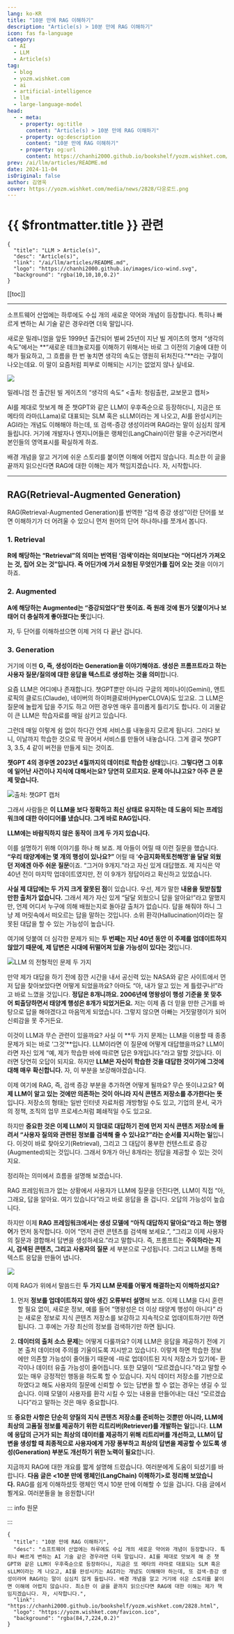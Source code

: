 ```yaml
---
lang: ko-KR
title: "10분 만에 RAG 이해하기"
description: "Article(s) > 10분 만에 RAG 이해하기"
icon: fas fa-language
category:
  - AI
  - LLM
  - Article(s)
tag:
  - blog
  - yozm.wishket.com
  - ai
  - artificial-intelligence
  - llm
  - large-language-model
head:
  - - meta:
    - property: og:title
      content: "Article(s) > 10분 만에 RAG 이해하기"
    - property: og:description
      content: "10분 만에 RAG 이해하기"
    - property: og:url
      content: https://chanhi2000.github.io/bookshelf/yozm.wishket.com/2828.html
prev: /ai/llm/articles/README.md
date: 2024-11-04
isOriginal: false
author: 김영욱
cover: https://yozm.wishket.com/media/news/2828/다운로드.png
---
```


# {{ $frontmatter.title }} 관련

```component VPCard
{
  "title": "LLM > Article(s)",
  "desc": "Article(s)",
  "link": "/ai/llm/articles/README.md",
  "logo": "https://chanhi2000.github.io/images/ico-wind.svg",
  "background": "rgba(10,10,10,0.2)"
}
```

[[toc]]

---

<SiteInfo
  name="10분 만에 RAG 이해하기"
  desc="소프트웨어 산업에는 하루에도 수십 개의 새로운 약어와 개념이 등장합니다. 특히나 빠르게 변하는 AI 기술 같은 경우라면 더욱 말입니다. AI를 제대로 맛보게 해 준 챗GPT와 같은 LLM이 우후죽순으로 등장하더니, 지금은 또 메타의 라마로 대표되는 SLM 혹은 sLLM이라는 게 나오고, AI를 완성시키는 AGI라는 개념도 이해해야 하는데, 또 검색-증강 생성이라며 RAG라는 말이 심심치 않게 들립니다. 배경 개념을 알고 거기에 쉬운 스토리를 붙이면 이해에 어렵지 않습니다. 최소한 이 글을 끝까지 읽으신다면 RAG에 대한 이해는 제가 책임지겠습니다. 자, 시작합니다."
  url="https://yozm.wishket.com/magazine/detail/2828/"
  logo="https://yozm.wishket.com/favicon.ico"
  preview="https://yozm.wishket.com/media/news/2828/다운로드.png"/>

소프트웨어 산업에는 하루에도 수십 개의 새로운 약어와 개념이 등장합니다. 특히나 빠르게 변하는 AI 기술 같은 경우라면 더욱 말입니다.

새로운 밀레니엄을 앞둔 1999년 출간되어 벌써 25년이 지난 빌 게이츠의 명저 “생각의 속도”에서는 **“새로운 테크놀로지를 이해하기 위해서는 바로 그 이전의 기술에 대한 이해가 필요하고, 그 흐름을 한 번 놓치면 생각의 속도는 영원히 뒤처진다.”**라는 구절이 나오는데요. 이 말이 요즘처럼 피부로 이해되는 시기는 없었지 않나 싶네요.

![](https://yozm.wishket.com/media/news/2828/%E1%84%83%E1%85%A1%E1%84%8B%E1%85%AE%E1%86%AB%E1%84%85%E1%85%A9%E1%84%83%E1%85%B3__2_.png)

밀레니엄 전 출간된 빌 게이츠의 “생각의 속도” <출처: 청림출판, 교보문고 캡처>

AI를 제대로 맛보게 해 준 챗GPT와 같은 LLM이 우후죽순으로 등장하더니, 지금은 또 메타의 라마(LLama)로 대표되는 SLM 혹은 sLLM이라는 게 나오고, AI를 완성시키는 AGI라는 개념도 이해해야 하는데, 또 검색-증강 생성이라며 RAG라는 말이 심심치 않게 들립니다. 거기에 개발자나 엔지니어들은 랭체인(LangChain)이란 말을 수군거리면서 본인들의 영역표시를 확실하게 하죠.

배경 개념을 알고 거기에 쉬운 스토리를 붙이면 이해에 어렵지 않습니다. 최소한 이 글을 끝까지 읽으신다면 RAG에 대한 이해는 제가 책임지겠습니다. 자, 시작합니다.

---

## RAG(Retrieval-Augmented Generation)

RAG(Retrieval-Augmented Generation)를 번역한 “검색 증강 생성”이란 단어를 보면 이해하기가 더 어려울 수 있으니 먼저 원어의 단어 하나하나를 쪼개서 봅니다.

### 1. Retrieval

**R에 해당하는 “Retrieval”의 의미는 번역된 ‘검색’이라는 의미보다는 “어디선가 가져오는 것, 집어 오는 것”입니다. 즉 어딘가에 가서 요청된 무엇인가를 집어 오는 것**을 이야기하죠.

### 2. Augmented

**A에 해당하는 Augmented는 “증강되었다”란 뜻이죠. 즉 원래 것에 뭔가 덧붙이거나 보태어 더 충실하게 좋아졌다는 뜻**입니다.

자, 두 단어를 이해하셨으면 이제 거의 다 끝난 겁니다.

### 3. Generation

거기에 이젠 **G, 즉, 생성이라는 Generation을 이야기해야죠. 생성은 프롬프트라고 하는 사용자 질문/질의에 대한 응답을 텍스트로 생성하는 것을 의미**합니다.

요즘 LLM은 어디에나 존재합니다. 챗GPT뿐만 아니라 구글의 제미나이(Gemini), 앤트로픽의 클로드(Claude), 네이버의 하이퍼클로바(HyperCLOVA)도 있고요. 그 LLM은 질문에 놀랍게 답을 주기도 하고 어떤 경우엔 매우 흥미롭게 틀리기도 합니다. 이 괴물같이 큰 LLM은 학습자료를 매일 삼키고 있습니다.

그런데 매일 이렇게 쉼 없이 하다간 언제 서비스를 내놓을지 모르게 됩니다. 그러다 보니, 이날까지 학습한 것으로 딱 끊어서 서비스를 만들어 내놓습니다. 그게 결국 챗GPT 3, 3.5, 4 같이 버전을 만들게 되는 것이죠.

**챗GPT 4의 경우엔 2023년 4월까지의 데이터로 학습한 상태**입니다. **그렇다면 그 이후에 일어난 사건이나 지식에 대해서는요? 당연히 모르지요. 문제 아니냐고요? 아주 큰 문제 맞습니다.**

![출처: 챗GPT 캡처](https://yozm.wishket.com/media/news/2828/1.png)

그래서 사람들은 **이 LLM을 보다 정확하고 최신 상태로 유지하는 데 도움이 되는 프레임워크에 대한 아이디어를 냈습니다. 그게 바로 RAG입니다.**

**LLM에는 바람직하지 않은 동작이 크게 두 가지 있습니다.**

이를 설명하기 위해 이야기를 하나 해 보죠. 제 아들이 어릴 때 이런 질문을 했습니다. **“우리 태양계에는 몇 개의 행성이 있나요?”** 어릴 때 ‘**수금지화목토천해명’을 달달 외웠던 저에겐 아주 쉬운 질문**이죠. “그거야 9개지.”라고 자신 있게 대답했죠. 제 지식은 약 40년 전이 마지막 업데이트였지만, 전 이 9개가 정답이라고 확신하고 있었습니다.

**사실 제 대답에는 두 가지 크게 잘못된 점**이 있습니다. 우선, 제가 말한 **내용을 뒷받침할 만한 출처가 없습니다.** 그래서 제가 자신 있게 “달달 외웠으니 답을 알아요!”라고 말했지만, 언제 어디서 누구에 의해 배웠는지로 돌아갈 출처가 없습니다. 답을 해줘야 하니 그냥 제 머릿속에서 떠오르는 답을 말하는 것입니다. 소위 환각(Hallucination)이라는 잘못된 대답을 할 수 있는 가능성이 높습니다.

여기에 덧붙여 더 심각한 문제가 되는 **두 번째는 지난 40년 동안 이 주제를 업데이트하지 않았기 때문에, 제 답변은 시대에 뒤떨어져 있을 가능성이 있다는 것**입니다.

![LLM 의 전형적인 문제 두 가지](https://yozm.wishket.com/media/news/2828/%E1%84%83%E1%85%A1%E1%84%8B%E1%85%AE%E1%86%AB%E1%84%85%E1%85%A9%E1%84%83%E1%85%B3.jpeg)

만약 제가 대답을 하기 전에 잠깐 시간을 내서 공신력 있는 NASA와 같은 사이트에서 먼저 답을 찾아보았다면 어떻게 되었을까요? 아마도 “아, 내가 알고 있는 게 틀렸구나!”라고 바로 느꼈을 것입니다. **정답은 8개니까요. 2006년에 명왕성이 행성 기준을 못 맞추어 퇴출당하면서 태양계 행성은 8개가 되었거든요.** 저는 이제 좀 더 믿을 만한 근거를 바탕으로 답을 해야겠다고 마음먹게 되었습니다. 그렇지 않으면 아빠는 거짓말쟁이가 되어 신뢰감을 못 주거든요.

이것이 LLM과 무슨 관련이 있을까요? 사실 이 **두 가지 문제는 LLM을 이용할 때 종종 문제가 되는 바로 ‘그것’**입니다. LLM이라면 이 질문에 어떻게 대답했을까요? LLM이라면 자신 있게 “예, 제가 학습한 바에 따르면 답은 9개입니다.”라고 말할 것입니다. 이러면 당연히 오답이 되지요. 하지만 **LLM은 자신이 학습한 것을 대답한 것이기에 그것에 대해 매우 확신합니다.** 자, 이 부분을 보강해야겠습니다.

이제 여기에 RAG, 즉, 검색 증강 부분을 추가하면 어떻게 될까요? 무슨 뜻이냐고요? **이제 LLM이 알고 있는 것에만 의존하는 것이 아니라 지식 콘텐츠 저장소를 추가한다는 뜻**입니다. 저장소의 형태는 일반 인터넷 자료처럼 개방형일 수도 있고, 기업의 문서, 국가의 정책, 조직의 업무 프로세스처럼 폐쇄적일 수도 있고요.

하지만 **중요한 것은 이제 LLM이 지 맘대로 대답하기 전에 먼저 지식 콘텐츠 저장소에 들려서 “사용자 질의와 관련된 정보를 검색해 줄 수 있나요?”라는 순서를 지시하는 일**입니다. 이것이 바로 찾아오기(Retrieval), 그리고 그 대답이 풍부한 컨텐스트로 증강(Augmented)되는 것입니다. 그래서 9개가 아닌 8개라는 정답을 제공할 수 있는 것이지요.

정리하는 의미에서 흐름을 설명해 보겠습니다.

RAG 프레임워크가 없는 상황에서 사용자가 LLM에 질문을 던진다면, LLM이 직접 “아, 그래요, 답을 알아요. 여기 있습니다”라고 바로 응답을 줄 겁니다. 오답의 가능성이 높습니다.

하지만 이제 **RAG 프레임워크에서는 생성 모델에 “아직 대답하지 말아요”라고 하는 명령어**가 먼저 동작합니다. 이어 “먼저 관련 콘텐츠를 검색해 보세요.”, “그리고 이제 사용자의 질문과 결합해서 답변을 생성하세요.”라고 말합니다. 즉, 프롬프트는 **주의하라는 지시, 검색된 콘텐츠, 그리고 사용자의 질문** 세 부분으로 구성됩니다. 그리고 LLM을 통해 텍스트 응답을 만들어 냅니다.

![](https://yozm.wishket.com/media/news/2828/%E1%84%83%E1%85%A1%E1%84%8B%E1%85%AE%E1%86%AB%E1%84%85%E1%85%A9%E1%84%83%E1%85%B3.png)

이제 RAG가 위에서 말씀드린 **두 가지 LLM 문제를 어떻게 해결하는지 이해하셨지요?**

1. 먼저 **정보를 업데이트하지 않아 생긴 오류부터 설명**해 보죠. 이제 LLM을 다시 훈련할 필요 없이, 새로운 정보, 예를 들어 “명왕성은 더 이상 태양계 행성이 아니다” 라는 새로운 정보로 지식 콘텐츠 저장소를 보강하고 지속적으로 업데이트하기만 하면 됩니다. 그 후에는 가장 최신의 정보를 검색하기만 하면 됩니다.

2. **데이터의 출처 소스 문제**는 어떻게 다룰까요? 이제 LLM은 응답을 제공하기 전에 기본 출처 데이터에 주의를 기울이도록 지시받고 있습니다. 이렇게 하면 학습한 정보에만 의존할 가능성이 줄어들기 때문에 -따로 업데이트된 지식 저장소가 있기에- 환각이나 데이터 유출 가능성이 줄어듭니다. 또한 모델이 “모르겠습니다.”라고 말할 수 있는 매우 긍정적인 행동을 하도록 할 수 있습니다. 지식 데이터 저장소를 기반으로 하였다고 해도 사용자의 질문에 신뢰할 수 있는 답변을 할 수 없는 경우는 생길 수 있습니다. 이때 모델이 사용자를 환각 시킬 수 있는 내용을 만들어내는 대신 “모르겠습니다”라고 말하는 것은 매우 중요합니다.

또 **중요한 사항은 단순히 양질의 지식 콘텐츠 저장소를 준비하는 것뿐만 아니라, LLM에 최상의 고품질 정보를 제공하기 위한 리트리버(Retriever)를 개발하는 일**입니다. **LLM에 응답의 근거가 되는 최상의 데이터를 제공하기 위해 리트리버를 개선하고, LLM이 답변을 생성할 때 최종적으로 사용자에게 가장 풍부하고 최상의 답변을 제공할 수 있도록 생성(Generation) 부분도 개선하기 위한 노력이 필요**합니다.

지금까지 RAG에 대한 개요를 짧게 설명해 드렸습니다. 여러분에게 도움이 되셨기를 바랍니다. **다음 글은 <10분 만에 랭체인(LangChain) 이해하기>로 정리해 보았습니다.** RAG를 쉽게 이해하셨듯 랭체인 역시 10분 만에 이해할 수 있을 겁니다. 다음 글에서 뵐게요. 여러분들을 늘 응원합니다!

::: info 원문

<SiteInfo
  name="10분 만에 RAG 이해하기"
  desc="AI의 새로운 핫 토픽 RAG(검색-증강 생성)를 설명해 드립니다. | 소프트웨어 산업에는 하루에도 수십 개의 새로운 약어와 개념이 등장합니다. 특히나 빠르게 변하는 AI 기술 같은 경우라면 더욱 말입니다. 새로운 밀레니엄을 앞둔 1999년 출간되어 벌써 25년이 지난 빌게이츠의 명저 ”생각의 속도”에서는 ”새로운 테크놀로지를 이해하기 위해서는 바로 그 이전의 기술에 대한 이해가 필요하고, 그 흐름을 한 번 놓치면. 생각의 속"
  url="https://brunch.co.kr/@ywkim36/146/"
  logo="https://t1.daumcdn.net/brunch/static/icon/favicon/brunchstory/favicon_20230406.ico"
  preview="https://t1.daumcdn.net/brunch/service/user/7pqA/image/WDJ74bb49vYrXy3MoIrqoklnZno.png"/>

:::

<!-- TODO: add ARTICLE CARD -->
```component VPCard
{
  "title": "10분 만에 RAG 이해하기",
  "desc": "소프트웨어 산업에는 하루에도 수십 개의 새로운 약어와 개념이 등장합니다. 특히나 빠르게 변하는 AI 기술 같은 경우라면 더욱 말입니다. AI를 제대로 맛보게 해 준 챗GPT와 같은 LLM이 우후죽순으로 등장하더니, 지금은 또 메타의 라마로 대표되는 SLM 혹은 sLLM이라는 게 나오고, AI를 완성시키는 AGI라는 개념도 이해해야 하는데, 또 검색-증강 생성이라며 RAG라는 말이 심심치 않게 들립니다. 배경 개념을 알고 거기에 쉬운 스토리를 붙이면 이해에 어렵지 않습니다. 최소한 이 글을 끝까지 읽으신다면 RAG에 대한 이해는 제가 책임지겠습니다. 자, 시작합니다.",
  "link": "https://chanhi2000.github.io/bookshelf/yozm.wishket.com/2828.html",
  "logo": "https://yozm.wishket.com/favicon.ico",
  "background": "rgba(84,7,224,0.2)"
}
```
